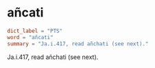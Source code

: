 # añcati

``` toml
dict_label = "PTS"
word = "añcati"
summary = "Ja.i.417, read añchati (see next)."
```

Ja.i.417, read añchati (see next).

